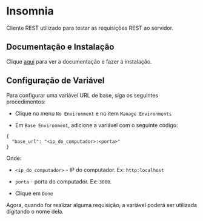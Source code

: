 # Insomnia

Cliente REST utilizado para testar as requisições REST ao servidor.

## Documentação e Instalação

Clique [aqui](https://insomnia.rest) para ver a documentação e fazer a instalação.

## Configuração de Variável

Para configurar uma variável URL de base, siga os seguintes procedimentos:

- Clique no menu `No Environment` e no item `Manage Environments`

- Em `Base Environment`, adicione a variável com o seguinte código:

```
{
  "base_url": "<ip_do_computador>:<porta>"
}
```

Onde:

- `<ip_do_computador>` - IP do computador. Ex: `http:localhost`
- `porta` - porta do computador. Ex: `3000`.

- Clique em `Done`

Agora, quando for realizar alguma requisição, a variável poderá ser utilizada digitando o nome dela.